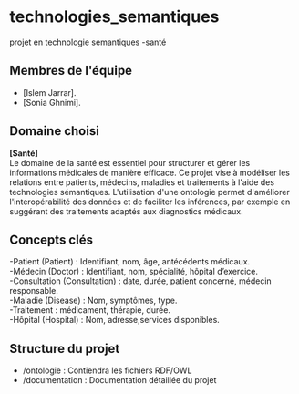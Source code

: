 # technologies_semantiques
projet en technologie semantiques -santé

## Membres de l'équipe
- [Islem Jarrar]. 
- [Sonia Ghnimi].
  
## Domaine choisi
**[Santé]**  
Le domaine de la santé est essentiel pour structurer et gérer les informations médicales de manière efficace. Ce projet vise à modéliser les relations entre patients, médecins, maladies et traitements à l'aide des technologies sémantiques. L'utilisation d'une ontologie permet d'améliorer l'interopérabilité des données et de faciliter les inférences, par exemple en suggérant des traitements adaptés aux diagnostics médicaux.

## Concepts clés 
-Patient (Patient) : Identifiant, nom, âge, antécédents médicaux.  
-Médecin (Doctor) : Identifiant, nom, spécialité, hôpital d’exercice.  
-Consultation (Consultation) : date, durée, patient concerné, médecin responsable.  
-Maladie (Disease) : Nom, symptômes, type.  
-Traitement : médicament, thérapie, durée.  
-Hôpital (Hospital) : Nom, adresse,services disponibles.  

## Structure du projet
- /ontologie : Contiendra les fichiers RDF/OWL
- /documentation : Documentation détaillée du projet
